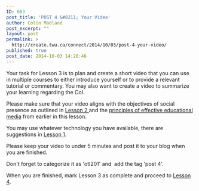 ```yaml
---
ID: 663
post_title: 'POST 4 &#8211; Your Video'
author: Colin Madland
post_excerpt: ""
layout: post
permalink: >
  http://create.twu.ca/connect/2014/10/03/post-4-your-video/
published: true
post_date: 2014-10-03 14:20:46
---
```

Your task for Lesson 3 is to plan and create a short video that you can use in multiple courses to either introduce yourself or to provide a relevant tutorial or commentary. You may also want to create a video to summarize your learning regarding the CoI.

Please make sure that your video aligns with the objectives of social presence as outlined in <a title="Social Presence" href="http://elearning.trubox.ca/topic/social-presence/"  rel="noopener noreferrer">Lesson 2 </a>and the <a title="Creating Effective Media" href="http://elearning.trubox.ca/topic/creating-effective-media/"  rel="noopener noreferrer">principles of effective educational media</a> from earlier in this lesson.

You may use whatever technology you have available, there are suggestions in <a title="POST 1 – Getting Started" href="http://elearning.trubox.ca/topic/post-1-getting-started/"  rel="noopener noreferrer">Lesson 1</a>.

Please keep your video to under 5 minutes and post it to your blog when you are finished.

Don't forget to categorize it as 'otl201' and  add the tag 'post 4'.

When you are finished, mark Lesson 3 as complete and proceed to <a title="Lesson 4" href="http://elearning.trubox.ca/lessons/lesson-4-2/">Lesson 4</a>.